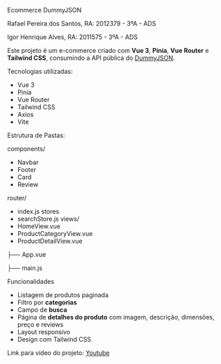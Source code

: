 
Ecommerce DummyJSON

Rafael Pereira dos Santos, RA: 2012379 - 3ºA - ADS 

Igor Henrique Alves, RA: 2011575 - 3ºA - ADS

Este projeto é um e-commerce criado com **Vue 3**, **Pinia**, **Vue Router** e **Tailwind CSS**, consumindo a API pública do [DummyJSON](https://dummyjson.com/).

Tecnologias utilizadas:

- Vue 3
- Pinia
- Vue Router
- Tailwind CSS
- Axios
- Vite

Estrutura de Pastas:

components/
 - Navbar
 - Footer
 - Card
 - Review

router/
  - index.js
stores
 - searchStore.js
views/
 - HomeView.vue
 - ProductCategoryView.vue
 - ProductDetailView.vue
   
├── App.vue

├── main.js

Funcionalidades

- Listagem de produtos paginada
- Filtro por **categorias**
- Campo de **busca**
- Página de **detalhes do produto** com imagem, descrição, dimensões, preço e reviews
- Layout responsivo
- Design com Tailwind CSS


Link para vídeo do projeto: [Youtube](https://www.youtube.com/watch?v=jyGpXuodi70)
